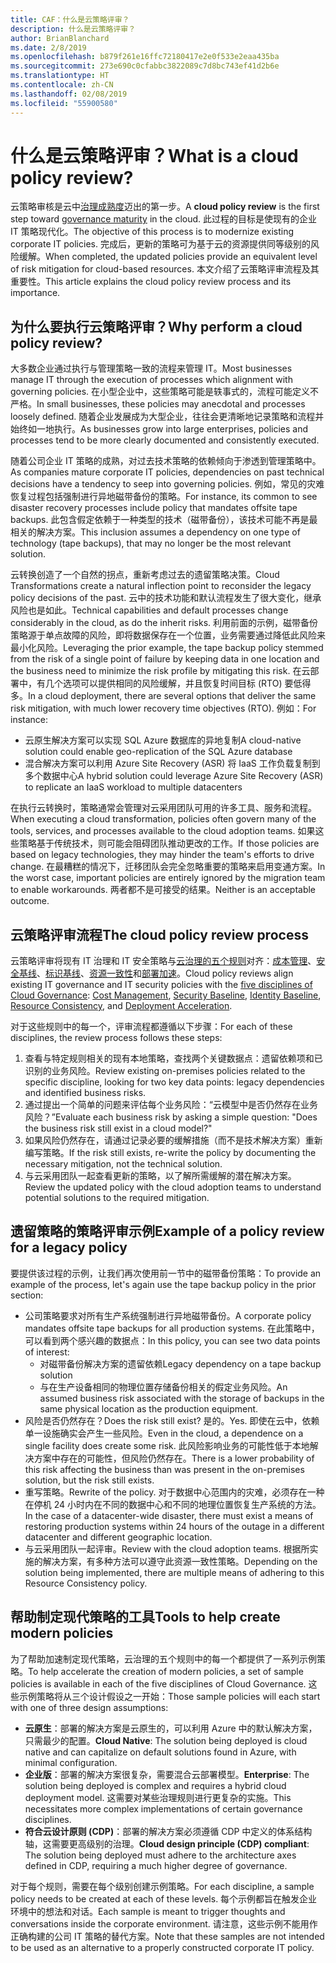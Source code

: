 ```yaml
---
title: CAF：什么是云策略评审？
description: 什么是云策略评审？
author: BrianBlanchard
ms.date: 2/8/2019
ms.openlocfilehash: b879f261e16ffc72180417e2e0f533e2eaa435ba
ms.sourcegitcommit: 273e690c0cfabbc3822089c7d8bc743ef41d2b6e
ms.translationtype: HT
ms.contentlocale: zh-CN
ms.lasthandoff: 02/08/2019
ms.locfileid: "55900580"
---
```

<!-- markdownlint-disable MD026 -->

# <a name="what-is-a-cloud-policy-review"></a><span data-ttu-id="5fe90-103">什么是云策略评审？</span><span class="sxs-lookup"><span data-stu-id="5fe90-103">What is a cloud policy review?</span></span>

<span data-ttu-id="5fe90-104">云策略审核是云中[治理成熟度](../overview.md)迈出的第一步。</span><span class="sxs-lookup"><span data-stu-id="5fe90-104">A **cloud policy review** is the first step toward [governance maturity](../overview.md) in the cloud.</span></span> <span data-ttu-id="5fe90-105">此过程的目标是使现有的企业 IT 策略现代化。</span><span class="sxs-lookup"><span data-stu-id="5fe90-105">The objective of this process is to modernize existing corporate IT policies.</span></span> <span data-ttu-id="5fe90-106">完成后，更新的策略可为基于云的资源提供同等级别的风险缓解。</span><span class="sxs-lookup"><span data-stu-id="5fe90-106">When completed, the updated policies provide an equivalent level of risk mitigation for cloud-based resources.</span></span> <span data-ttu-id="5fe90-107">本文介绍了云策略评审流程及其重要性。</span><span class="sxs-lookup"><span data-stu-id="5fe90-107">This article explains the cloud policy review process and its importance.</span></span>

## <a name="why-perform-a-cloud-policy-review"></a><span data-ttu-id="5fe90-108">为什么要执行云策略评审？</span><span class="sxs-lookup"><span data-stu-id="5fe90-108">Why perform a cloud policy review?</span></span>

<span data-ttu-id="5fe90-109">大多数企业通过执行与管理策略一致的流程来管理 IT。</span><span class="sxs-lookup"><span data-stu-id="5fe90-109">Most businesses manage IT through the execution of processes which alignment with governing policies.</span></span> <span data-ttu-id="5fe90-110">在小型企业中，这些策略可能是轶事式的，流程可能定义不严格。</span><span class="sxs-lookup"><span data-stu-id="5fe90-110">In small businesses, these policies may anecdotal and processes loosely defined.</span></span> <span data-ttu-id="5fe90-111">随着企业发展成为大型企业，往往会更清晰地记录策略和流程并始终如一地执行。</span><span class="sxs-lookup"><span data-stu-id="5fe90-111">As businesses grow into large enterprises, policies and processes tend to be more clearly documented and consistently executed.</span></span>

<span data-ttu-id="5fe90-112">随着公司企业 IT 策略的成熟，对过去技术策略的依赖倾向于渗透到管理策略中。</span><span class="sxs-lookup"><span data-stu-id="5fe90-112">As companies mature corporate IT policies, dependencies on past technical decisions have a tendency to seep into governing policies.</span></span> <span data-ttu-id="5fe90-113">例如，常见的灾难恢复过程包括强制进行异地磁带备份的策略。</span><span class="sxs-lookup"><span data-stu-id="5fe90-113">For instance, its common to see disaster recovery processes include policy that mandates offsite tape backups.</span></span> <span data-ttu-id="5fe90-114">此包含假定依赖于一种类型的技术（磁带备份），该技术可能不再是最相关的解决方案。</span><span class="sxs-lookup"><span data-stu-id="5fe90-114">This inclusion assumes a dependency on one type of technology (tape backups), that may no longer be the most relevant solution.</span></span>

<span data-ttu-id="5fe90-115">云转换创造了一个自然的拐点，重新考虑过去的遗留策略决策。</span><span class="sxs-lookup"><span data-stu-id="5fe90-115">Cloud Transformations create a natural inflection point to reconsider the legacy policy decisions of the past.</span></span> <span data-ttu-id="5fe90-116">云中的技术功能和默认流程发生了很大变化，继承风险也是如此。</span><span class="sxs-lookup"><span data-stu-id="5fe90-116">Technical capabilities and default processes change considerably in the cloud, as do the inherit risks.</span></span> <span data-ttu-id="5fe90-117">利用前面的示例，磁带备份策略源于单点故障的风险，即将数据保存在一个位置，业务需要通过降低此风险来最小化风险。</span><span class="sxs-lookup"><span data-stu-id="5fe90-117">Leveraging the prior example, the tape backup policy stemmed from the risk of a single point of failure by keeping data in one location and the business need to minimize the risk profile by mitigating this risk.</span></span> <span data-ttu-id="5fe90-118">在云部署中，有几个选项可以提供相同的风险缓解，并且恢复时间目标 (RTO) 要低得多。</span><span class="sxs-lookup"><span data-stu-id="5fe90-118">In a cloud deployment, there are several options that deliver the same risk mitigation, with much lower recovery time objectives (RTO).</span></span> <span data-ttu-id="5fe90-119">例如：</span><span class="sxs-lookup"><span data-stu-id="5fe90-119">For instance:</span></span>

- <span data-ttu-id="5fe90-120">云原生解决方案可以实现 SQL Azure 数据库的异地复制</span><span class="sxs-lookup"><span data-stu-id="5fe90-120">A cloud-native solution could enable geo-replication of the SQL Azure database</span></span>
- <span data-ttu-id="5fe90-121">混合解决方案可以利用 Azure Site Recovery (ASR) 将 IaaS 工作负载复制到多个数据中心</span><span class="sxs-lookup"><span data-stu-id="5fe90-121">A hybrid solution could leverage Azure Site Recovery (ASR) to replicate an IaaS workload to multiple datacenters</span></span>

<span data-ttu-id="5fe90-122">在执行云转换时，策略通常会管理对云采用团队可用的许多工具、服务和流程。</span><span class="sxs-lookup"><span data-stu-id="5fe90-122">When executing a cloud transformation, policies often govern many of the tools, services, and processes available to the cloud adoption teams.</span></span> <span data-ttu-id="5fe90-123">如果这些策略基于传统技术，则可能会阻碍团队推动更改的工作。</span><span class="sxs-lookup"><span data-stu-id="5fe90-123">If those policies are based on legacy technologies, they may hinder the team's efforts to drive change.</span></span> <span data-ttu-id="5fe90-124">在最糟糕的情况下，迁移团队会完全忽略重要的策略来启用变通方案。</span><span class="sxs-lookup"><span data-stu-id="5fe90-124">In the worst case, important policies are entirely ignored by the migration team to enable workarounds.</span></span> <span data-ttu-id="5fe90-125">两者都不是可接受的结果。</span><span class="sxs-lookup"><span data-stu-id="5fe90-125">Neither is an acceptable outcome.</span></span>

## <a name="the-cloud-policy-review-process"></a><span data-ttu-id="5fe90-126">云策略评审流程</span><span class="sxs-lookup"><span data-stu-id="5fe90-126">The cloud policy review process</span></span>

<span data-ttu-id="5fe90-127">云策略评审将现有 IT 治理和 IT 安全策略与[云治理的五个规则](../overview.md)对齐：[成本管理](../cost-management/overview.md)、[安全基线](../security-baseline/overview.md)、[标识基线](../identity-baseline/overview.md)、[资源一致性](../resource-consistency/overview.md)和[部署加速](../deployment-acceleration/overview.md)。</span><span class="sxs-lookup"><span data-stu-id="5fe90-127">Cloud policy reviews align existing IT governance and IT security policies with the [five disciplines of Cloud Governance](../overview.md): [Cost Management](../cost-management/overview.md), [Security Baseline](../security-baseline/overview.md), [Identity Baseline](../identity-baseline/overview.md), [Resource Consistency](../resource-consistency/overview.md), and [Deployment Acceleration](../deployment-acceleration/overview.md).</span></span>

<span data-ttu-id="5fe90-128">对于这些规则中的每一个，评审流程都遵循以下步骤：</span><span class="sxs-lookup"><span data-stu-id="5fe90-128">For each of these disciplines, the review process follows these steps:</span></span>

1. <span data-ttu-id="5fe90-129">查看与特定规则相关的现有本地策略，查找两个关键数据点：遗留依赖项和已识别的业务风险。</span><span class="sxs-lookup"><span data-stu-id="5fe90-129">Review existing on-premises policies related to the specific discipline, looking for two key data points: legacy dependencies and identified business risks.</span></span>
2. <span data-ttu-id="5fe90-130">通过提出一个简单的问题来评估每个业务风险：“云模型中是否仍然存在业务风险？”</span><span class="sxs-lookup"><span data-stu-id="5fe90-130">Evaluate each business risk by asking a simple question: "Does the business risk still exist in a cloud model?"</span></span>
3. <span data-ttu-id="5fe90-131">如果风险仍然存在，请通过记录必要的缓解措施（而不是技术解决方案）重新编写策略。</span><span class="sxs-lookup"><span data-stu-id="5fe90-131">If the risk still exists, re-write the policy by documenting the necessary mitigation, not the technical solution.</span></span>
4. <span data-ttu-id="5fe90-132">与云采用团队一起查看更新的策略，以了解所需缓解的潜在解决方案。</span><span class="sxs-lookup"><span data-stu-id="5fe90-132">Review the updated policy with the cloud adoption teams to understand potential solutions to the required mitigation.</span></span>

## <a name="example-of-a-policy-review-for-a-legacy-policy"></a><span data-ttu-id="5fe90-133">遗留策略的策略评审示例</span><span class="sxs-lookup"><span data-stu-id="5fe90-133">Example of a policy review for a legacy policy</span></span>

<span data-ttu-id="5fe90-134">要提供该过程的示例，让我们再次使用前一节中的磁带备份策略：</span><span class="sxs-lookup"><span data-stu-id="5fe90-134">To provide an example of the process, let's again use the tape backup policy in the prior section:</span></span>

- <span data-ttu-id="5fe90-135">公司策略要求对所有生产系统强制进行异地磁带备份。</span><span class="sxs-lookup"><span data-stu-id="5fe90-135">A corporate policy mandates offsite tape backups for all production systems.</span></span> <span data-ttu-id="5fe90-136">在此策略中，可以看到两个感兴趣的数据点：</span><span class="sxs-lookup"><span data-stu-id="5fe90-136">In this policy, you can see two data points of interest:</span></span>
  - <span data-ttu-id="5fe90-137">对磁带备份解决方案的遗留依赖</span><span class="sxs-lookup"><span data-stu-id="5fe90-137">Legacy dependency on a tape backup solution</span></span>
  - <span data-ttu-id="5fe90-138">与在生产设备相同的物理位置存储备份相关的假定业务风险。</span><span class="sxs-lookup"><span data-stu-id="5fe90-138">An assumed business risk associated with the storage of backups in the same physical location as the production equipment.</span></span>
- <span data-ttu-id="5fe90-139">风险是否仍然存在？</span><span class="sxs-lookup"><span data-stu-id="5fe90-139">Does the risk still exist?</span></span> <span data-ttu-id="5fe90-140">是的。</span><span class="sxs-lookup"><span data-stu-id="5fe90-140">Yes.</span></span> <span data-ttu-id="5fe90-141">即使在云中，依赖单一设施确实会产生一些风险。</span><span class="sxs-lookup"><span data-stu-id="5fe90-141">Even in the cloud, a dependence on a single facility does create some risk.</span></span> <span data-ttu-id="5fe90-142">此风险影响业务的可能性低于本地解决方案中存在的可能性，但风险仍然存在。</span><span class="sxs-lookup"><span data-stu-id="5fe90-142">There is a lower probability of this risk affecting the business than was present in the on-premises solution, but the risk still exists.</span></span>
- <span data-ttu-id="5fe90-143">重写策略。</span><span class="sxs-lookup"><span data-stu-id="5fe90-143">Rewrite of the policy.</span></span> <span data-ttu-id="5fe90-144">对于数据中心范围内的灾难，必须存在一种在停机 24 小时内在不同的数据中心和不同的地理位置恢复生产系统的方法。</span><span class="sxs-lookup"><span data-stu-id="5fe90-144">In the case of a datacenter-wide disaster, there must exist a means of restoring production systems within 24 hours of the outage in a different datacenter and different geographic location.</span></span>
- <span data-ttu-id="5fe90-145">与云采用团队一起评审。</span><span class="sxs-lookup"><span data-stu-id="5fe90-145">Review with the cloud adoption teams.</span></span> <span data-ttu-id="5fe90-146">根据所实施的解决方案，有多种方法可以遵守此资源一致性策略。</span><span class="sxs-lookup"><span data-stu-id="5fe90-146">Depending on the solution being implemented, there are multiple means of adhering to this Resource Consistency policy.</span></span>

## <a name="tools-to-help-create-modern-policies"></a><span data-ttu-id="5fe90-147">帮助制定现代策略的工具</span><span class="sxs-lookup"><span data-stu-id="5fe90-147">Tools to help create modern policies</span></span>

<span data-ttu-id="5fe90-148">为了帮助加速制定现代策略，云治理的五个规则中的每一个都提供了一系列示例策略。</span><span class="sxs-lookup"><span data-stu-id="5fe90-148">To help accelerate the creation of modern policies, a set of sample policies is available in each of the five disciplines of Cloud Governance.</span></span> <span data-ttu-id="5fe90-149">这些示例策略将从三个设计假设之一开始：</span><span class="sxs-lookup"><span data-stu-id="5fe90-149">Those sample policies will each start with one of three design assumptions:</span></span>

- <span data-ttu-id="5fe90-150">**云原生**：部署的解决方案是云原生的，可以利用 Azure 中的默认解决方案，只需最少的配置。</span><span class="sxs-lookup"><span data-stu-id="5fe90-150">**Cloud Native**: The solution being deployed is cloud native and can capitalize on default solutions found in Azure, with minimal configuration.</span></span>
- <span data-ttu-id="5fe90-151">**企业版**：部署的解决方案很复杂，需要混合云部署模型。</span><span class="sxs-lookup"><span data-stu-id="5fe90-151">**Enterprise**: The solution being deployed is complex and requires a hybrid cloud deployment model.</span></span> <span data-ttu-id="5fe90-152">这需要对某些治理规则进行更复杂的实施。</span><span class="sxs-lookup"><span data-stu-id="5fe90-152">This necessitates more complex implementations of certain governance disciplines.</span></span>
- <span data-ttu-id="5fe90-153">**符合云设计原则 (CDP)**：部署的解决方案必须遵循 CDP 中定义的体系结构轴，这需要更高级别的治理。</span><span class="sxs-lookup"><span data-stu-id="5fe90-153">**Cloud design principle (CDP) compliant**: The solution being deployed must adhere to the architecture axes defined in CDP, requiring a much higher degree of governance.</span></span>  

<span data-ttu-id="5fe90-154">对于每个规则，需要在每个级别创建示例策略。</span><span class="sxs-lookup"><span data-stu-id="5fe90-154">For each discipline, a sample policy needs to be created at each of these levels.</span></span> <span data-ttu-id="5fe90-155">每个示例都旨在触发企业环境中的想法和对话。</span><span class="sxs-lookup"><span data-stu-id="5fe90-155">Each sample is meant to trigger thoughts and conversations inside the corporate environment.</span></span> <span data-ttu-id="5fe90-156">请注意，这些示例不能用作正确构建的公司 IT 策略的替代方案。</span><span class="sxs-lookup"><span data-stu-id="5fe90-156">Note that these samples are not intended to be used as an alternative to a properly constructed corporate IT policy.</span></span>
